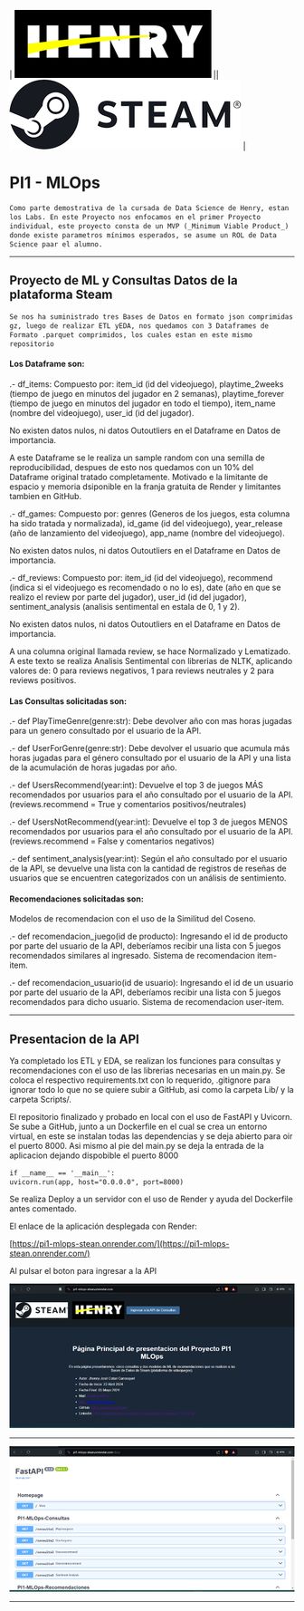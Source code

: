 


| ![Logo Henry](templates/static/henry.png) || ![Logo Henry](templates/static/steam.png)  |


# PI1 - MLOps

    Como parte demostrativa de la cursada de Data Science de Henry, estan los Labs. En este Proyecto nos enfocamos en el primer Proyecto individual, este proyecto consta de un MVP (_Minimum Viable Product_) donde existe parametros mínimos esperados, se asume un ROL de Data Science paar el alumno.
____________________


## Proyecto de ML y Consultas Datos de la plataforma Steam

    Se nos ha suministrado tres Bases de Datos en formato json comprimidas gz, luego de realizar ETL yEDA, nos quedamos con 3 Dataframes de Formato .parquet comprimidos, los cuales estan en este mismo repositorio

#### Los Dataframe son:
.- df_items:
Compuesto por: item_id (id del videojuego), playtime_2weeks (tiempo de juego en minutos del jugador en 2 semanas), playtime_forever (tiempo de juego en minutos del jugador en todo el tiempo), item_name (nombre del videojuego), user_id (id del jugador).

No existen datos nulos, ni datos Outoutliers en el Dataframe en Datos de importancia.

A este Dataframe se le realiza un sample random con una semilla de reproducibilidad, despues de esto nos quedamos con un 10% del Dataframe original tratado completamente. Motivado e la limitante de espacio y memoria dsiponible en la franja gratuita de Render y limitantes tambien en GitHub.

.- df_games:
Compuesto por: genres (Generos de los juegos, esta columna ha sido tratada y normalizada), id_game (id del videojuego), year_release (año de lanzamiento del videojuego), app_name (nombre del videojuego).

No existen datos nulos, ni datos Outoutliers en el Dataframe en Datos de importancia.

.- df_reviews:
Compuesto por: item_id (id del videojuego), recommend (indica si el videojuego es recomendado o no lo es), date (año en que se realizo el review por parte del jugador), user_id (id del jugador), sentiment_analysis (analisis sentimental en estala de 0, 1 y 2).

No existen datos nulos, ni datos Outoutliers en el Dataframe en Datos de importancia.

A una columna original llamada review, se hace Normalizado y Lematizado. A este texto se realiza Analisis Sentimental con librerias de NLTK, aplicando valores de: 0 para reviews negativos, 1 para reviews neutrales y 2 para reviews positivos.

#### Las Consultas solicitadas son:
.- def PlayTimeGenre(genre:str):
    Debe devolver año con mas horas jugadas para un genero consultado por el usuario de la API.

.- def UserForGenre(genre:str):
    Debe devolver el usuario que acumula más horas jugadas para el género consultado por el usuario de la API y una lista de la acumulación de horas jugadas por año.

.- def UsersRecommend(year:int):
   Devuelve el top 3 de juegos MÁS recomendados por usuarios para el año consultado por el usuario de la API. (reviews.recommend = True y comentarios positivos/neutrales)

.- def UsersNotRecommend(year:int):
   Devuelve el top 3 de juegos MENOS recomendados por usuarios para el año consultado por el usuario de la API. (reviews.recommend = False y comentarios negativos)

.- def sentiment_analysis(year:int):
    Según el año consultado por el usuario de la API, se devuelve una lista con la cantidad de registros de reseñas de usuarios que se encuentren categorizados con un análisis de sentimiento. 

#### Recomendaciones solicitadas son:
Modelos de recomendacion con el uso de la Similitud del Coseno.

.- def recomendacion_juego(id de producto):
    Ingresando el id de producto por parte del usuario de la API, deberíamos recibir una lista con 5 juegos recomendados similares al ingresado. Sistema de recomendacion item-item.

.- def recomendacion_usuario(id de usuario):
    Ingresando el id de un usuario por parte del usuario de la API, deberíamos recibir una lista con 5 juegos recomendados para dicho usuario. Sistema de recomendacion user-item.
____________________________


## Presentacion de la API

Ya completado los ETL y EDA, se realizan los funciones para consultas y recomendaciones con el uso de las librerias necesarias en un main.py. Se coloca el respectivo requirements.txt con lo requerido, .gitignore para ignorar todo lo que no se quiere subir a GitHub, asi como la carpeta Lib/ y la carpeta Scripts/.

El repositorio finalizado y probado en local con el uso de FastAPI y Uvicorn. Se sube a GitHub, junto a un Dockerfile en el cual se crea un entorno virtual, en este se instalan todas las dependencias y se deja abierto para oir el puerto 8000. Asi mismo al pie del main.py se deja la entrada de la aplicacion dejando dispobible el puerto 8000

    if __name__ == '__main__':
    uvicorn.run(app, host="0.0.0.0", port=8000)

Se realiza Deploy a un servidor con el uso de Render y ayuda del Dockerfile antes comentado.


El enlace de la aplicación desplegada con Render:

[https://pi1-mlops-stean.onrender.com/](https://pi1-mlops-stean.onrender.com/)


Al pulsar el boton para ingresar a la API

![Pag Principal](templates/static/principal.png)


________________________________
![Pag API](templates/static/api.png)

________________________________________